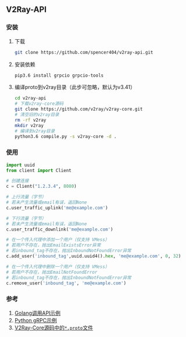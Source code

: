 ## V2Ray-API

### 安装

1. 下载

   ```bash
   git clone https://github.com/spencer404/v2ray-api.git
   ```

2. 安装依赖

   ```bash
   pip3.6 install grpcio grpcio-tools
   ```

3. 编译proto到v2ray目录（此步可忽略，默认为v3.41）

   ```bash
   cd v2ray-api
   # 下载v2ray-core源码
   git clone https://github.com/v2ray/v2ray-core.git
   # 清空旧的v2ray目录
   rm -rf v2ray
   mkdir v2ray
   # 编译到v2ray目录
   python3.6 compile.py -s v2ray-core -d .
   ```



### 使用

```python
import uuid
from client import Client

# 创建连接
c = Client("1.2.3.4", 8080)

# 上行流量（字节）
# 若未产生流量或email有误，返回None
c.user_traffic_uplink('me@example.com')

# 下行流量（字节）
# 若未产生流量或email有误，返回None
c.user_traffic_downlink('me@example.com')

# 在一个传入代理中添加一个用户（仅支持 VMess）
# 若用户不存在，抛出EmailExistsError异常
# 若inbound_tag不存在，抛出InboundNotFoundError异常
c.add_user('inbound_tag',uuid.uuid4().hex, 'me@example.com', 0, 32)

# 在一个传入代理中删除一个用户（仅支持 VMess）
# 若用户不存在，抛出EmailNotFoundError
# 若inbound_tag不存在，抛出InboundNotFoundError异常
c.remove_user('inbound_tag', 'me@example.com')
```



### 参考

1. [Golang调用API示例](https://medium.com/@TachyonDevel/%E8%B0%83%E7%94%A8-v2ray-%E6%8F%90%E4%BE%9B%E7%9A%84-api-%E6%8E%A5%E5%8F%A3%E8%BF%9B%E8%A1%8C%E7%94%A8%E6%88%B7%E5%A2%9E%E5%88%A0%E6%93%8D%E4%BD%9C-adf9ff972973)
2. [Python gRPC示例](https://www.jianshu.com/p/14e6f5217f40)
3. [V2Ray-Core源码中的`*.proto`文件](https://github.com/v2ray/v2ray-core)

